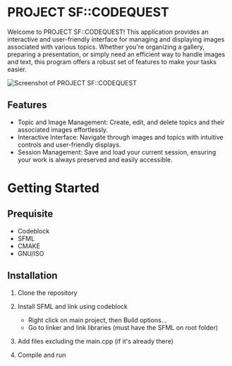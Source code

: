 # PROJECT SF::CODEQUEST

Welcome to PROJECT SF::CODEQUEST! This application provides an interactive and user-friendly interface for managing and displaying images associated with various topics. Whether you're organizing a gallery, preparing a presentation, or simply need an efficient way to handle images and text, this program offers a robust set of features to make your tasks easier.

![Screenshot of PROJECT SF::CODEQUEST](screenshot1.png "Screenshot of PROJECT SF::CODEQUEST")


## Features
- Topic and Image Management: Create, edit, and delete topics and their associated images effortlessly.
- Interactive Interface: Navigate through images and topics with intuitive controls and user-friendly displays.
- Session Management: Save and load your current session, ensuring your work is always preserved and easily accessible.


# Getting Started

## Prequisite
- Codeblock
- SFML
- CMAKE
- GNU/ISO

## Installation

1. Clone the repository
2. Install SFML and link using codeblock
    - Right click on main project, then Build options...
    - Go to linker and link libraries (must have the SFML on root folder) 

3. Add files excluding the main.cpp (if it's already there)
4. Compile and run